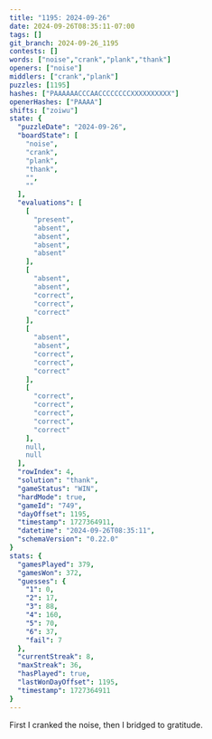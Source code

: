 ```yaml
---
title: "1195: 2024-09-26"
date: 2024-09-26T08:35:11-07:00
tags: []
git_branch: 2024-09-26_1195
contests: []
words: ["noise","crank","plank","thank"]
openers: ["noise"]
middlers: ["crank","plank"]
puzzles: [1195]
hashes: ["PAAAAAACCCAACCCCCCCCXXXXXXXXXX"]
openerHashes: ["PAAAA"]
shifts: ["zoiwu"]
state: {
  "puzzleDate": "2024-09-26",
  "boardState": [
    "noise",
    "crank",
    "plank",
    "thank",
    "",
    ""
  ],
  "evaluations": [
    [
      "present",
      "absent",
      "absent",
      "absent",
      "absent"
    ],
    [
      "absent",
      "absent",
      "correct",
      "correct",
      "correct"
    ],
    [
      "absent",
      "absent",
      "correct",
      "correct",
      "correct"
    ],
    [
      "correct",
      "correct",
      "correct",
      "correct",
      "correct"
    ],
    null,
    null
  ],
  "rowIndex": 4,
  "solution": "thank",
  "gameStatus": "WIN",
  "hardMode": true,
  "gameId": "749",
  "dayOffset": 1195,
  "timestamp": 1727364911,
  "datetime": "2024-09-26T08:35:11",
  "schemaVersion": "0.22.0"
}
stats: {
  "gamesPlayed": 379,
  "gamesWon": 372,
  "guesses": {
    "1": 0,
    "2": 17,
    "3": 88,
    "4": 160,
    "5": 70,
    "6": 37,
    "fail": 7
  },
  "currentStreak": 8,
  "maxStreak": 36,
  "hasPlayed": true,
  "lastWonDayOffset": 1195,
  "timestamp": 1727364911
}
---
```

<!-- more -->
First I cranked the noise, then I bridged to gratitude. 
